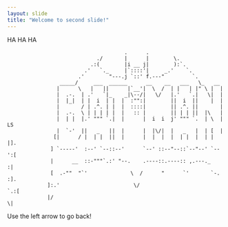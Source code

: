 ```yaml
---
layout: slide
title: "Welcome to second slide!"
---
```


HA HA HA

                                          .      .
                                 ./       |      |        \.
                               .:(        |i __ j|        ):`.
                             .'   `._     |`::::'|     _.'    `.
                           .'        "---.j `::' f.---"         `.
                     _____/     ___  ______      __    __   ___   \_   __
                    |      \   |   ||      |`__'|  \  /  | |   | |" \ |  |
                    |  .-.  | .'   `|_    _|\--/|   \/   |.'   `.|   \|  |
                    |  |_|  | |  i  | |  |  :"":|        ||  i  ||    |  |
                    |       / | .^. | |  |  ::::|        || .^. ||       |
                    |  .-.  \ | | | | |  |   :: |        || | | ||  |\   |
                    |  | |  |.' """ `.|  |      |  i  i  j' """ `.  | \  | LS
                    |  `-'  ||   _   ||  |      |  |\/|  |   _   |  | [  |
                   [|      / |  | |  ||  |      |  |  |  |  | |  |  | |  |].
                  ] `-----'  :--' `--::--'      `--' ::--"--::`--"--' `--':[
                  |      __  ::-"""`.:' "--.    .----::.----:: ,.---._    :|
                  [  .-""  "`'              \  /      "      `'       `-. :].
                 ]:.'                        \/                          `.:[
                 |/                                                        \|


Use the left arrow to go back!
